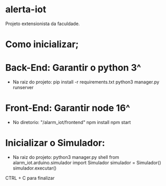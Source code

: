 # alerta-iot
Projeto extensionista da faculdade.

# Como inicializar;
# Back-End: Garantir o python 3^
- Na raiz do projeto:
pip install -r requirements.txt
python3 manager.py runserver

# Front-End: Garantir node 16^
- No diretorio: "/alarm_iot/frontend"
npm install
npm start

# Inicializar o Simulador:
- Na raiz do projeto:
python3 manager.py shell
from alarm_iot.arduino.simulador import Simulador
simulador = Simulador()
simulador.executar()

CTRL + C para finalizar
